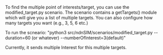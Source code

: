 To find the multiple point of interests/target, you can use the modified_target.py scenario.
The scenario contains a getTargets() module which will give you a list of multiple targets.
You can also configure how many targets you want (e.g., 3, 5, 6 etc.)

To run the scneario: "python3 src/ndnSIM/scenarios/modified_target.py --duration=60 (or whatever) --numberOfInterest=3(default)"

Currently, it sends multiple Interest for this multiple targets.
